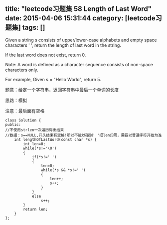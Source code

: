 title: "leetcode习题集 58 Length of Last Word"
date: 2015-04-06 15:31:44
category: [leetcode习题集]
tags: []
---
Given a string s consists of upper/lower-case alphabets and empty space characters ' ', return the length of last word in the string.

If the last word does not exist, return 0.

Note: A word is defined as a character sequence consists of non-space characters only.

For example, 
Given s = "Hello World",
return 5.

题意：给定一个字符串，返回字符串中最后一个单词的长度

思路：模拟

注意：最后面有空格
```
class Solution {
public:
//不使用strlen一次遍历得出结果
//数据：s==NULL,开头结束有空格!所以不能以碰到' '把len归零，需要以普通字符开始为准
    int lengthOfLastWord(const char *s) {
        int len=0;
        while(*s!='\0')
        {
            if(*s!=' ')
            {
                len=0;
                while(*s && *s!=' ')
                {
                    len++;
                    s++;
                }
            }
            else
                s++;
        }
        return len;
    }
};
```